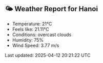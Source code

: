 <!-- WEATHER-START -->
## 🌤 Weather Report for Hanoi

- Temperature: 21°C
- Feels like: 21.11°C
- Conditions: overcast clouds
- Humidity: 75%
- Wind Speed: 3.77 m/s

Last updated: 2025-04-12 20:21:22 UTC
<!-- WEATHER-END -->

